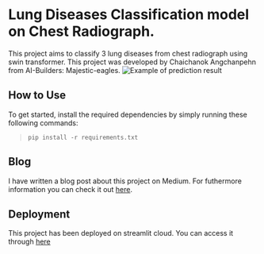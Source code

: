 # Lung Diseases Classification model on Chest Radiograph.
This project aims to classify 3 lung diseases from chest radiograph using swin transformer. This project was developed by Chaichanok Angchanpehn from AI-Builders: Majestic-eagles.
![Example of prediction result](pics/predicted/000000.jpg)

## How to Use
To get started, install the required dependencies by simply running these following commands:
> `pip install -r requirements.txt`

## Blog
I have written a blog post about this project on Medium.
For futhermore information you can check it out [here](https://medium.com/@chaichanok05/swinlung-swin-transformer-lung-diseases-classification-model-on-chest-radiograph-4bb4f0cea938).

## Deployment
This project has been deployed on streamlit cloud. You can access it through [here]()

